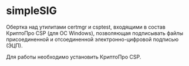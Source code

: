 # simpleSIG
Обертка над утилитами certmgr и csptest, входящими в состав КриптоПро CSP (для ОС Windows), позволяющая подписывать файлы присоединенной и отсоединенной электронно-цифровой подписью (ЭЦП).

Для работы необходимо установить КриптоПро CSP. 
